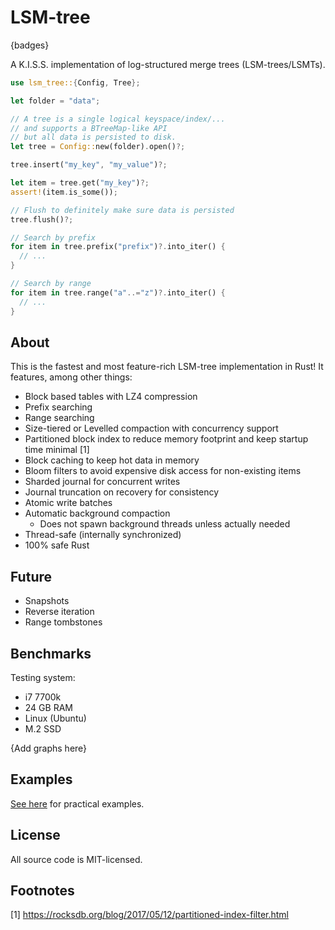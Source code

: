 # LSM-tree

{badges}

A K.I.S.S. implementation of log-structured merge trees (LSM-trees/LSMTs).

```rs
use lsm_tree::{Config, Tree};

let folder = "data";

// A tree is a single logical keyspace/index/...
// and supports a BTreeMap-like API
// but all data is persisted to disk.
let tree = Config::new(folder).open()?;

tree.insert("my_key", "my_value")?;

let item = tree.get("my_key")?;
assert!(item.is_some());

// Flush to definitely make sure data is persisted
tree.flush()?;

// Search by prefix
for item in tree.prefix("prefix")?.into_iter() {
  // ...
}

// Search by range
for item in tree.range("a"..="z")?.into_iter() {
  // ...
}
```

## About

This is the fastest and most feature-rich LSM-tree implementation in Rust! It features, among other things:

- Block based tables with LZ4 compression
- Prefix searching
- Range searching
- Size-tiered or Levelled compaction with concurrency support
- Partitioned block index to reduce memory footprint and keep startup time minimal [1]
- Block caching to keep hot data in memory
- Bloom filters to avoid expensive disk access for non-existing items
- Sharded journal for concurrent writes
- Journal truncation on recovery for consistency
- Atomic write batches
- Automatic background compaction
  - Does not spawn background threads unless actually needed
- Thread-safe (internally synchronized)
- 100% safe Rust

## Future

- Snapshots
- Reverse iteration
- Range tombstones

## Benchmarks

Testing system:
- i7 7700k
- 24 GB RAM
- Linux (Ubuntu)
- M.2 SSD

{Add graphs here}

## Examples

[See here](https://github.com/marvin-j97/lsm-tree/tree/main/examples) for practical examples.

## License

All source code is MIT-licensed.

## Footnotes

[1] https://rocksdb.org/blog/2017/05/12/partitioned-index-filter.html
